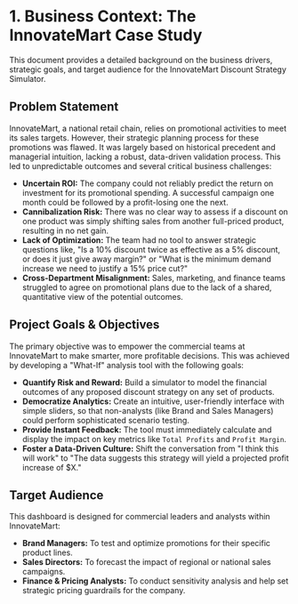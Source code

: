 # 1. Business Context: The InnovateMart Case Study

This document provides a detailed background on the business drivers, strategic goals, and target audience for the InnovateMart Discount Strategy Simulator.

## Problem Statement

InnovateMart, a national retail chain, relies on promotional activities to meet its sales targets. However, their strategic planning process for these promotions was flawed. It was largely based on historical precedent and managerial intuition, lacking a robust, data-driven validation process. This led to unpredictable outcomes and several critical business challenges:

*   **Uncertain ROI:** The company could not reliably predict the return on investment for its promotional spending. A successful campaign one month could be followed by a profit-losing one the next.
*   **Cannibalization Risk:** There was no clear way to assess if a discount on one product was simply shifting sales from another full-priced product, resulting in no net gain.
*   **Lack of Optimization:** The team had no tool to answer strategic questions like, "Is a 10% discount twice as effective as a 5% discount, or does it just give away margin?" or "What is the minimum demand increase we need to justify a 15% price cut?"
*   **Cross-Department Misalignment:** Sales, marketing, and finance teams struggled to agree on promotional plans due to the lack of a shared, quantitative view of the potential outcomes.

## Project Goals & Objectives

The primary objective was to empower the commercial teams at InnovateMart to make smarter, more profitable decisions. This was achieved by developing a "What-If" analysis tool with the following goals:

*   **Quantify Risk and Reward:** Build a simulator to model the financial outcomes of any proposed discount strategy on any set of products.
*   **Democratize Analytics:** Create an intuitive, user-friendly interface with simple sliders, so that non-analysts (like Brand and Sales Managers) could perform sophisticated scenario testing.
*   **Provide Instant Feedback:** The tool must immediately calculate and display the impact on key metrics like `Total Profits` and `Profit Margin`.
*   **Foster a Data-Driven Culture:** Shift the conversation from "I think this will work" to "The data suggests this strategy will yield a projected profit increase of $X."

## Target Audience

This dashboard is designed for commercial leaders and analysts within InnovateMart:

*   **Brand Managers:** To test and optimize promotions for their specific product lines.
*   **Sales Directors:** To forecast the impact of regional or national sales campaigns.
*   **Finance & Pricing Analysts:** To conduct sensitivity analysis and help set strategic pricing guardrails for the company.
```